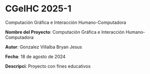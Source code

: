 # CGeIHC 2025-1
Computación Gráfica e Interacción Humano-Computadora

**Nombre del Proyecto**: Computación Gráfica e Interacción Humano-Computadora

**Autor**: Gonzalez Villalba Bryan Jesus 

**Fecha**: 18 de agosto de 2024  

**Descripci**: Proyecto con fines educativos
